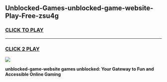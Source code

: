 
## Unblocked-Games-unblocked-game-website-Play-Free-zsu4g
<h3>
<a href="https://premium76.site?title=unblocked-game-website&ref=23A">CLICK TO PLAY</a></h3>
<hr>

<h3>
<a href="https://premium76.site?title=unblocked-game-website&ref=23A">CLICK 2 PLAY</a>
  
</h3>

<a href="https://premium76.site?title=unblocked-game-website&ref=23A"><img src="https://clearcache.store/games.png"></a>


**unblocked-game-website games unblocked: Your Gateway to Fun and Accessible Online Gaming**
